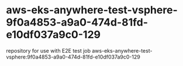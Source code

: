 # aws-eks-anywhere-test-vsphere-9f0a4853-a9a0-474d-81fd-e10df037a9c0-129
repository for use with E2E test job aws-eks-anywhere-test-vsphere:9f0a4853-a9a0-474d-81fd-e10df037a9c0-129
